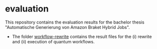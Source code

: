 # evaluation

This repository contains the evaluation results for the bachelor thesis "Automatische Generierung von Amazon Braket Hybrid Jobs".

* The folder [workflow-rewrite](./workflow-rewrite) contains the result files for the (i) rewrite and (ii) execution of quantum workflows. 
